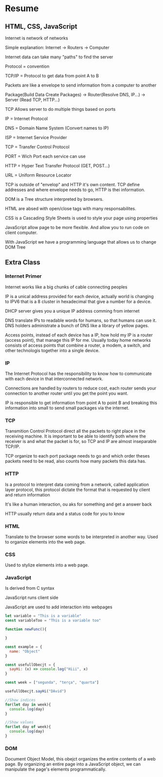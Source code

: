 # Resume

## HTML, CSS, JavaScript

Internet is network of networks

Simple explanation:
Internet -> Routers -> Computer

Internet data can take many "paths" to find the server

Protocol = convention

TCP/IP = Protocol to get data from point A to B

Packets are like a envelope to send information from a computer to another

Package(Build Data Create Packages) -> Router(Resolve DNS, IP...) -> Server (Read TCP, HTTP...)

TCP Allows server to do multiple things based on ports

IP = Internet Protocol

DNS = Domain Name System (Convert names to IP)

ISP = Internet Service Provider

TCP = Transfer Control Protocol

PORT = Wich Port each service can use

HTTP = Hyper Text Transfer Protocol (GET, POST...)

URL = Uniform Resource Locator

TCP is outside of "envelop" and HTTP it's own content. TCP define addresses and where envelope needs to go, HTTP is thei information.

DOM is a Tree structure interpreted by browsers.

HTML are absed with open/close tags with many responsabilites.

CSS is a Cascading Style Sheets is used to style your page using properties

JavaScript allow page to be more flexible. And allow you to run code on client computer.

With JavaScript we have a programming language that allows us to change DOM Tree

## Extra Class

### Internet Primer

Internet works like a big chunks of cable connecting peoples

IP is a unical address provided for each device, actually world is changing to IPV6 that is a 8 cluster in hexadecimal that give a number for a device.

DHCP server gives you a unique IP address comming from internet

DNS translate IPs to readable words for humans, so that humans can use it. DNS holders administrate a bunch of DNS like a library of yellow pages.

Access points, instead of each device has a IP, how hold my IP is a router (access point), that manage this IP for me. Usually today home networks consists of access points that combine a router, a modem, a switch, and other technologis together into a single device.

### IP

The Internet Protocol has the responsibility to know how to communicate with each device in that interconnected network.

Connections are handled by routers to reduce cost, each router sends your connection to another router until you get the point you want.

IP is responsible to get information from point A to point B and breaking this information into small to send small packages via the internet.


### TCP

Transmition Control Protocol direct all the packets to right place in the receiving machine. It is important to be able to identify both where the receiver is and what the packet is for, so TCP and IP are almost inseparable TCP/IP.

TCP organize to each port package needs to go and which order theses packets need to be read, also counts how many packets this data has.

### HTTP

Is a protocol to interpret data coming from a network, called application layer protocol, this protocol dictate the format that is requested by client and return information

It's like a human interaction, ou aks for something and get a answer back

HTTP usually return data and a status code for you to know

### HTML

Translate to the browser some words to be interpreted in another way. Used to organize elements into the web page.

### CSS

Used to stylize elements into a web page.

### JavaScript

Is derived from C syntax

JavaScript runs client side

JavaScript are used to add interaction into webpages

```js
let variable = "This is a variable"
const variableToo = "This is a variable too"

function newFunc(){

}

const example = {
  name: "Object"
}

const usefullObecjt = {
  sayHi: (x) => console.log("Hiii", x)
}

const week = ["segunda", "terça", "quarta"]

usefullObecjt.sayHi("DAvid")

//Show indices
for(let day in week){
  console.log(day)
}

//Show values
for(let day of week){
  console.log(day)
}
```
### DOM

Document Object Model, this obejct organizes the entire contents of a web page. By organizing an entire page into a JavaScript object, we can manipulate the page's elements programmatically.


